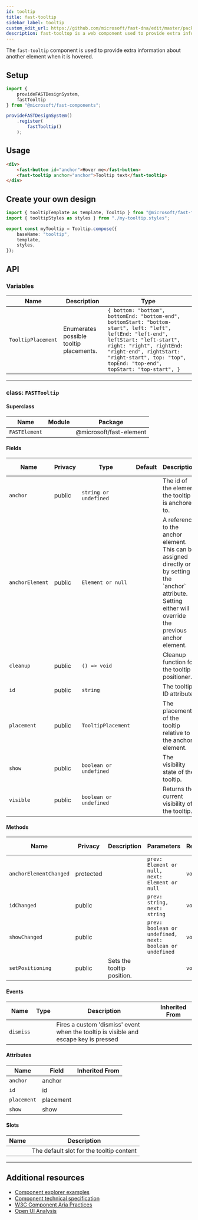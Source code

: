 ```yaml
---
id: tooltip
title: fast-tooltip
sidebar_label: tooltip
custom_edit_url: https://github.com/microsoft/fast-dna/edit/master/packages/web-components/fast-foundation/src/tooltip/README.md
description: fast-tooltop is a web component used to provide extra information about another element when it is hovered.
---
```


The `fast-tooltip` component is used to provide extra information about another element when it is hovered.

## Setup

```ts
import {
    provideFASTDesignSystem,
    fastTooltip
} from "@microsoft/fast-components";

provideFASTDesignSystem()
    .register(
        fastTooltip()
    );
```

## Usage

```html
<div>
    <fast-button id="anchor">Hover me</fast-button>
    <fast-tooltip anchor="anchor">Tooltip text</fast-tooltip>
</div>
```

## Create your own design

```ts
import { tooltipTemplate as template, Tooltip } from "@microsoft/fast-foundation";
import { tooltipStyles as styles } from "./my-tooltip.styles";

export const myTooltip = Tooltip.compose({
    baseName: "tooltip",
    template,
    styles,
});
```

## API



### Variables

| Name               | Description                             | Type                                                                                                                                                                                                                                                              |
| ------------------ | --------------------------------------- | ----------------------------------------------------------------------------------------------------------------------------------------------------------------------------------------------------------------------------------------------------------------- |
| `TooltipPlacement` | Enumerates possible tooltip placements. | `{ bottom: "bottom", bottomEnd: "bottom-end", bottomStart: "bottom-start", left: "left", leftEnd: "left-end", leftStart: "left-start", right: "right", rightEnd: "right-end", rightStart: "right-start", top: "top", topEnd: "top-end", topStart: "top-start", }` |

<hr/>



### class: `FASTTooltip`

#### Superclass

| Name          | Module | Package                 |
| ------------- | ------ | ----------------------- |
| `FASTElement` |        | @microsoft/fast-element |

#### Fields

| Name            | Privacy | Type                   | Default | Description                                                                                                                                                        | Inherited From |
| --------------- | ------- | ---------------------- | ------- | ------------------------------------------------------------------------------------------------------------------------------------------------------------------ | -------------- |
| `anchor`        | public  | `string or undefined`  |         | The id of the element the tooltip is anchored to.                                                                                                                  |                |
| `anchorElement` | public  | `Element or null`      |         | A reference to the anchor element. This can be assigned directly or by setting the \`anchor\` attribute. Setting either will override the previous anchor element. |                |
| `cleanup`       | public  | `() => void`           |         | Cleanup function for the tooltip positioner.                                                                                                                       |                |
| `id`            | public  | `string`               |         | The tooltip ID attribute.                                                                                                                                          |                |
| `placement`     | public  | `TooltipPlacement`     |         | The placement of the tooltip relative to the anchor element.                                                                                                       |                |
| `show`          | public  | `boolean or undefined` |         | The visibility state of the tooltip.                                                                                                                               |                |
| `visible`       | public  | `boolean or undefined` |         | Returns the current visibility of the tooltip.                                                                                                                     |                |

#### Methods

| Name                   | Privacy   | Description                | Parameters                                               | Return | Inherited From |
| ---------------------- | --------- | -------------------------- | -------------------------------------------------------- | ------ | -------------- |
| `anchorElementChanged` | protected |                            | `prev: Element or null, next: Element or null`           | `void` |                |
| `idChanged`            | public    |                            | `prev: string, next: string`                             | `void` |                |
| `showChanged`          | public    |                            | `prev: boolean or undefined, next: boolean or undefined` | `void` |                |
| `setPositioning`       | public    | Sets the tooltip position. |                                                          | `void` |                |

#### Events

| Name      | Type | Description                                                                          | Inherited From |
| --------- | ---- | ------------------------------------------------------------------------------------ | -------------- |
| `dismiss` |      | Fires a custom 'dismiss' event when the tooltip is visible and escape key is pressed |                |

#### Attributes

| Name        | Field     | Inherited From |
| ----------- | --------- | -------------- |
| `anchor`    | anchor    |                |
| `id`        | id        |                |
| `placement` | placement |                |
| `show`      | show      |                |

#### Slots

| Name | Description                              |
| ---- | ---------------------------------------- |
|      | The default slot for the tooltip content |

<hr/>


## Additional resources

* [Component explorer examples](https://explore.fast.design/components/fast-tooltip)
* [Component technical specification](https://github.com/microsoft/fast/blob/master/packages/web-components/fast-foundation/src/tooltip/tooltip.spec.md)
* [W3C Component Aria Practices](https://w3c.github.io/aria-practices/#tooltip)
* [Open UI Analysis](https://open-ui.org/components/tooltip.research)